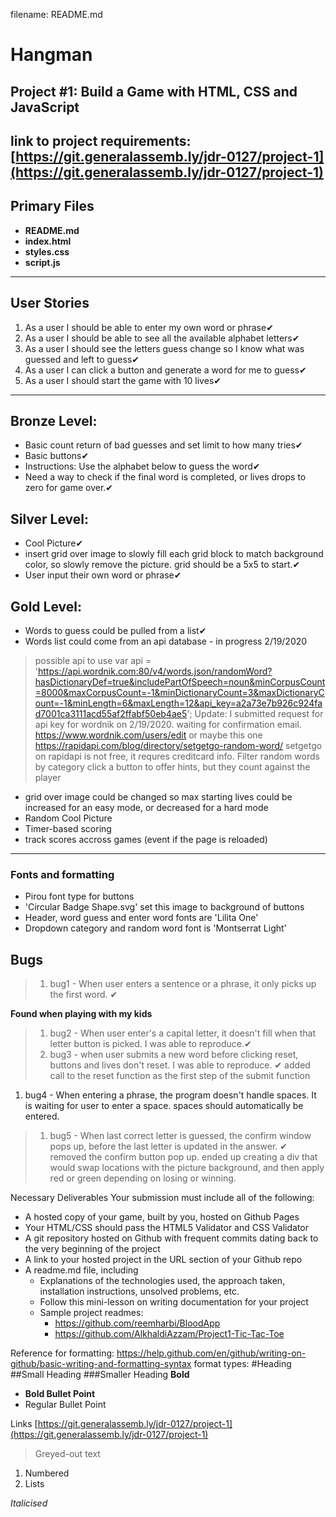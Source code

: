 filename: README.md
# Hangman
## Project #1: Build a Game with HTML, CSS and JavaScript

link to project requirements: [https://git.generalassemb.ly/jdr-0127/project-1](https://git.generalassemb.ly/jdr-0127/project-1)
---
## Primary Files

- **README.md**
- **index.html**
- **styles.css**
- **script.js**

---
## User Stories
1. As a user I should be able to enter my own word or phrase✔
1. As a user I should be able to see all the available alphabet letters✔
1. As a user I should see the letters guess change so I know what was guessed and left to guess✔
1. As a user I can click a button and generate a word for me to guess✔
1. As a user I should start the game with 10 lives✔
---
## Bronze Level:
- Basic count return of bad guesses and set limit to how many tries✔
- Basic buttons✔
- Instructions: Use the alphabet below to guess the word✔
- Need a way to check if the final word is completed, or lives drops to zero for game over.✔

## Silver Level:
- Cool Picture✔
- insert grid over image to slowly fill each grid block to match background color, so slowly remove the picture. grid should be a 5x5 to start.✔
- User input their own word or phrase✔

## Gold Level:
- Words to guess could be pulled from a list✔
- Words list could come from an api database - in progress 2/19/2020
> possible api to use var api = 'https://api.wordnik.com:80/v4/words.json/randomWord?hasDictionaryDef=true&includePartOfSpeech=noun&minCorpusCount=8000&maxCorpusCount=-1&minDictionaryCount=3&maxDictionaryCount=-1&minLength=6&maxLength=12&api_key=a2a73e7b926c924fad7001ca3111acd55af2ffabf50eb4ae5';
Update: I submitted request for api key for wordnik on 2/19/2020. waiting for confirmation email.
https://www.wordnik.com/users/edit
or maybe this one https://rapidapi.com/blog/directory/setgetgo-random-word/
setgetgo on rapidapi is not free, it requres creditcard info.
> Filter random words by category 
> click a button to offer hints, but they count against the player
- grid over image could be changed so max starting lives could be increased for an easy mode, or decreased for a hard mode
- Random Cool Picture
- Timer-based scoring
- track scores accross games (event if the page is reloaded)
---
### Fonts and formatting
- Pirou font type for buttons
- 'Circular Badge Shape.svg' set this image to background of buttons
- Header, word guess and enter word fonts are 'Lilita One'
- Dropdown category and random word font is 'Montserrat Light'

## Bugs
> 1. bug1 - When user enters a sentence or a phrase, it only picks up the first word. ✔

**Found when playing with my kids**
> 1. bug2 - When user enter's a capital letter, it doesn't fill when that letter button is picked. I was able to reproduce.✔
> 1. bug3 - when user submits a new word before clicking reset, buttons and lives don't reset. I was able to reproduce. ✔ added call to the reset function as the first step of the submit function
1. bug4 - When entering a phrase, the program doesn't handle spaces. It is waiting for user to enter a space. spaces should automatically be entered.
> 1. bug5 - When last correct letter is guessed, the confirm window pops up, before the last letter is updated in the answer. ✔ removed the confirm button pop up. ended up creating a div that would swap locations with the picture background, and then apply red or green depending on losing or winning.


Necessary Deliverables
Your submission must include all of the following:


- A hosted copy of your game, built by you, hosted on Github Pages
- Your HTML/CSS should pass the HTML5 Validator and CSS Validator
- A git repository hosted on Github with frequent commits dating back to the very beginning of the project
- A link to your hosted project in the URL section of your Github repo
- A readme.md file, including
    - Explanations of the technologies used, the approach taken, installation instructions, unsolved problems, etc.
    - Follow this mini-lesson on writing documentation for your project
    - Sample project readmes:
        - https://github.com/reemharbi/BloodApp
        - https://github.com/AlkhaldiAzzam/Project1-Tic-Tac-Toe

Reference for formatting:
https://help.github.com/en/github/writing-on-github/basic-writing-and-formatting-syntax
format types:
#Heading
##Small Heading
###Smaller Heading
**Bold**
- **Bold Bullet Point**
- Regular Bullet Point

Links
[https://git.generalassemb.ly/jdr-0127/project-1](https://git.generalassemb.ly/jdr-0127/project-1)
> Greyed-out text
1. Numbered
1. Lists

_Italicised_